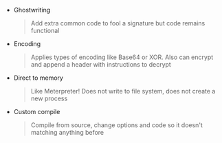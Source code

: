 * Ghostwriting
  > Add extra common code to fool a signature but code remains functional
* Encoding
  > Applies types of encoding like Base64 or XOR. Also can encrypt and append a
  > header with instructions to decrypt
* Direct to memory
  > Like Meterpreter! Does not write to file system, does not create a new process
* Custom compile
  > Compile from source, change options and code so it doesn't matching anything
  > before
